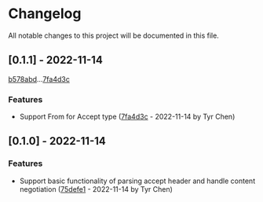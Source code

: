 # Changelog

All notable changes to this project will be documented in this file.

## [0.1.1] - 2022-11-14

[b578abd](b578abdee31d425667319b1af0358c16fa8fbde7)...[7fa4d3c](7fa4d3cc7eacd592057a1a4ff1ef13542f3c9cc7)

### Features

- Support From<Mime> for Accept type ([7fa4d3c](7fa4d3cc7eacd592057a1a4ff1ef13542f3c9cc7) - 2022-11-14 by Tyr Chen)

## [0.1.0] - 2022-11-14

### Features

- Support basic functionality of parsing accept header and handle content negotiation ([75defe1](75defe18db38f97135b20ab928c4a9c4cee30579) - 2022-11-14 by Tyr Chen)

<!-- generated by git-cliff -->
